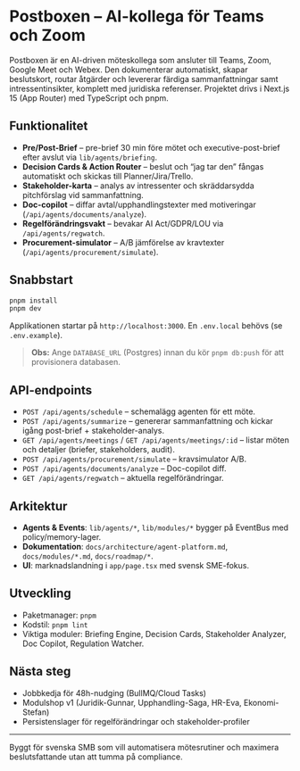 # Postboxen – AI-kollega för Teams och Zoom

Postboxen är en AI-driven möteskollega som ansluter till Teams, Zoom, Google Meet och Webex. Den dokumenterar automatiskt, skapar beslutskort, routar åtgärder och levererar färdiga sammanfattningar samt intressentinsikter, komplett med juridiska referenser. Projektet drivs i Next.js 15 (App Router) med TypeScript och pnpm.

## Funktionalitet
- **Pre/Post-Brief** – pre-brief 30 min före mötet och executive-post-brief efter avslut via `lib/agents/briefing`.
- **Decision Cards & Action Router** – beslut och “jag tar den” fångas automatiskt och skickas till Planner/Jira/Trello.
- **Stakeholder-karta** – analys av intressenter och skräddarsydda pitchförslag vid sammanfattning.
- **Doc-copilot** – diffar avtal/upphandlingstexter med motiveringar (`/api/agents/documents/analyze`).
- **Regelförändringsvakt** – bevakar AI Act/GDPR/LOU via `/api/agents/regwatch`.
- **Procurement-simulator** – A/B jämförelse av kravtexter (`/api/agents/procurement/simulate`).

## Snabbstart
```bash
pnpm install
pnpm dev
```
Applikationen startar på `http://localhost:3000`. En `.env.local` behövs (se `.env.example`).

> **Obs:** Ange `DATABASE_URL` (Postgres) innan du kör `pnpm db:push` för att provisionera databasen.

## API-endpoints
- `POST /api/agents/schedule` – schemalägg agenten för ett möte.
- `POST /api/agents/summarize` – genererar sammanfattning och kickar igång post-brief + stakeholder-analys.
- `GET /api/agents/meetings` / `GET /api/agents/meetings/:id` – listar möten och detaljer (briefer, stakeholders, audit).
- `POST /api/agents/procurement/simulate` – kravsimulator A/B.
- `POST /api/agents/documents/analyze` – Doc-copilot diff.
- `GET /api/agents/regwatch` – aktuella regelförändringar.

## Arkitektur
- **Agents & Events**: `lib/agents/*`, `lib/modules/*` bygger på EventBus med policy/memory-lager.
- **Dokumentation**: `docs/architecture/agent-platform.md`, `docs/modules/*.md`, `docs/roadmap/*`.
- **UI**: marknadslandning i `app/page.tsx` med svensk SME-fokus.

## Utveckling
- Paketmanager: `pnpm`
- Kodstil: `pnpm lint`
- Viktiga moduler: Briefing Engine, Decision Cards, Stakeholder Analyzer, Doc Copilot, Regulation Watcher.

## Nästa steg
- Jobbkedja för 48h-nudging (BullMQ/Cloud Tasks)
- Modulshop v1 (Juridik-Gunnar, Upphandling-Saga, HR-Eva, Ekonomi-Stefan)
- Persistenslager för regelförändringar och stakeholder-profiler

---
Byggt för svenska SMB som vill automatisera mötesrutiner och maximera beslutsfattande utan att tumma på compliance.
